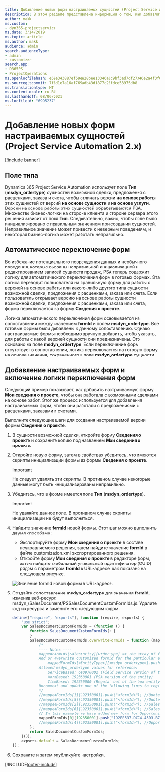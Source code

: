 ```yaml
---
title: Добавление новых форм настраиваемых сущностей (Project Service Automation 2.x)
description: В этом разделе представлена информация о том, как добавлять формы пользовательской сущности для возможных сделок, предложений с расценками, заказов или счетов в Dynamics 365 Project Service Automation 2.x.
author: makk
ms.custom:
- dyn365-projectservice
ms.date: 3/14/2019
ms.topic: article
ms.author: makk
audience: admin
search.audienceType:
- admin
- customizer
search.app:
- D365PS
- ProjectOperations
ms.openlocfilehash: e59e343887ef59ee28bee13346a0c9bf3ad7df27346e2a4f3f02a1e5c08c060f
ms.sourcegitcommit: 7f8d1e7a16af769adb43d1877c28fdce53975db8
ms.translationtype: HT
ms.contentlocale: ru-RU
ms.lasthandoff: 08/06/2021
ms.locfileid: "6995237"
---
```

# <a name="add-new-custom-entity-forms-project-service-automation-2x"></a>Добавление новых форм настраиваемых сущностей (Project Service Automation 2.x)

[!include [banner](../../includes/psa-now-project-operations.md)]

## <a name="type-field"></a>Поле типа 

Dynamics 365 Project Service Automation использует поле **Тип** (**msdyn\_ordertype**) сущностей возможной сделки, предложения с расценками, заказа и счета, чтобы отличать версии **на основе работы** этих сущностей от версий **на основе сущности** и **на основе услуги**. Версии на основе работы этих сущностей обрабатываются PSA. Множество бизнес-логики на стороне клиента и стороне сервера этого решения зависит от поля **Тип**. Следовательно, важно, чтобы поле было инициализировано с правильным значением при создании сущностей. Неправильное значение может привести к неверным поведениям, и некоторая бизнес-логика может работать неправильно.

## <a name="automatic-form-switching"></a>Автоматическое переключение форм

Во избежание потенциального повреждения данных и необычного поведения, которые вызваны неправильной инициализацией и редактированием записей сущности продаж, PSA теперь содержит логику для автоматического переключения форм в готовых формах. Эта логика переводит пользователя на правильную форму для работы с версией на основе работы или какого-либо другого типа сущности возможной сделки, предложения с расценками, заказа или счета. Если пользователь открывает версию на основе работы сущности возможной сделки, предложения с расценками, заказа или счета, форма переключается на форму **Сведения о проекте**.

Логика автоматического переключения форм основывается на сопоставлении между значением **formId** и полем **msdyn\_ordertype**. Все готовые формы были добавлены к данному сопоставлению. Однако настраиваемые формы необходимо вручную добавить, чтобы указать, для работы с какой версией сущности они предназначены. Это основано на поле **msdyn\_ordertype**. Если переключение форм отсутствует в сопоставлении, логика переключается на готовую форму на основе значения, сохраненного в поле **msdyn\_ordertype** сущности.

## <a name="add-custom-forms-and-turn-on-the-form-switching-logic"></a>Добавление настраиваемых форм и включение логики переключения форм

Следующий пример показывает, как добавить настраиваемую форму **Мои сведения о проекте**, чтобы она работала с возможными сделками на основе работ. Этот же процесс используется для добавления настраиваемых форм, чтобы они работали с предложениями с расценками, заказами и счетами.

Выполните следующие шаги для создания настраиваемой версии формы **Сведения о проекте**.

1. В сущности возможной сделки, откройте форму **Сведения о проекте** и сохраните копию под названием **Мои сведения о проекте**.
2. Откройте новую форму, затем в свойствах убедитесь, что имеются скрипты инициализации формы из формы **Сведения о проекте**. 

    > [!IMPORTANT]
    > Не следует удалять эти скрипты. В противном случае некоторые данные могут быть инициализированы неправильно.

3. Убедитесь, что в форме имеется поле **Тип** (**msdyn\_ordertype**). 

    > [!IMPORTANT]
    > Не удаляйте данное поле. В противном случае скрипты инициализации не будут выполняться.

4. Найдите значение **formId** новой формы. Этот шаг можно выполнить двумя способами:

    - Экспортируйте форму **Мои сведения о проекте** в составе неуправляемого решения, затем найдите значение **formId** в файле customization.xml экспортированного решения.
    - Откройте форму **Мои сведения о проекте** в редакторе форм, затем найдите глобальный уникальный идентификатор (GUID) рядом с параметром **fromId** в URL-адресе, как показано на следующем рисунке.

    ![Значение formId новой формы в URL-адресе.](media/how-to-add-custom-forms-in-v2.0.png)

5. Создайте сопоставление **msdyn\_ordertype** для значения **formId**, изменив веб-ресурс msdyn\_/SalesDocument/PSSalesDocumentCustomFormIds.js. Удалите код из ресурса и замените его следующим кодом.

    ```javascript
    define(["require", "exports"], function (require, exports) {
        "use strict";
        var SalesDocumentCustomFormIds = (function () {
            function SalesDocumentCustomFormIds() {
            }
            SalesDocumentCustomFormIds.overwriteFormIds = function (mappedFormIds) {
                /*
                ---- Notes ----
                mappedFormIds[SalesEntity][OrderType] => The array of forms IDs that support particular entity and order type
                Add or overwrite customized formId for the particular entity and order type by calling:
                    mappedFormIds[<EntityType>][<msdyn_ordertype>].push("<formId>");
                Allowed msdyn_ordertype values for reference:
                    ServiceBased: 690970002 (Field Service version of the entity)
                    WorkBased: 192350001 (PSA version of the entity)
                    ItemBased: 192350000 (Regular out of the box entity)
                Uncomment and update one of the following lines to register custom PSA form for required entity:
                */      
                //mappedFormIds[1][192350001].push("<formId>"); //Quote
                //mappedFormIds[5][192350001].push("<formId>"); //Quote Line
                //mappedFormIds[2][192350001].push("<formId>"); //Sales Order
                //mappedFormIds[6][192350001].push("<formId>"); //Sales Order Line
                // In this example we have added new form for Opportunity
                mappedFormIds[0][192350001].push("192EE537-DCC4-45D3-B7AF-EA694B9113D2"); //Opportunity
                //mappedFormIds[4][192350001].push("<formId>"); //Opportunity Line
            };
            return SalesDocumentCustomFormIds;
        }());
        exports.default = SalesDocumentCustomFormIds;
    });
    ```

6. Сохраните и затем опубликуйте настройки.


[!INCLUDE[footer-include](../../includes/footer-banner.md)]